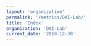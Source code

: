 ```yaml
---
layout: 'organization'
permalink: '/metrics/DAI-Lab/'
title: 'Index'
organization: 'DAI-Lab'
current_date: '2018-12-30'
---
```

